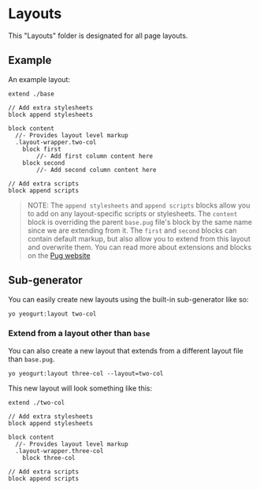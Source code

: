 # Layouts

This "Layouts" folder is designated for all page layouts.

## Example

An example layout:

```pug
extend ./base

// Add extra stylesheets
block append stylesheets

block content
  //- Provides layout level markup
  .layout-wrapper.two-col
    block first
        //- Add first column content here
    block second
        //- Add second column content here

// Add extra scripts
block append scripts
```

> NOTE: The `append stylesheets` and `append scripts` blocks allow you to add on any layout-specific scripts or stylesheets.
> The `content` block is overriding the parent `base.pug` file's block by the same name since we are extending from it.
> The `first` and `second` blocks can contain default markup, but also allow you to extend from this layout and overwrite them.
> You can read more about extensions and blocks on the [Pug website](https://pugjs.org/api/getting-started.html)

## Sub-generator

You can easily create new layouts using the built-in sub-generator like so:

```
yo yeogurt:layout two-col
```

### Extend from a layout other than `base`

You can also create a new layout that extends from a different layout file than `base.pug`.

```
yo yeogurt:layout three-col --layout=two-col
```

This new layout will look something like this:

```pug
extend ./two-col

// Add extra stylesheets
block append stylesheets

block content
  //- Provides layout level markup
  .layout-wrapper.three-col
    block three-col

// Add extra scripts
block append scripts
```
